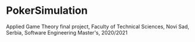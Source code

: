 # PokerSimulation
Applied Game Theory final project, Faculty of Technical Sciences, Novi Sad, Serbia, Software Engineering Master's, 2020/2021
